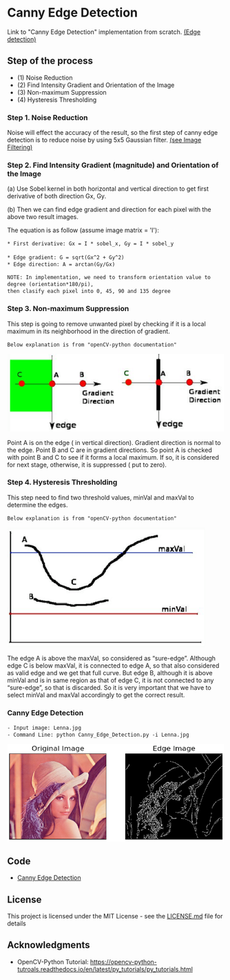 # Canny Edge Detection
Link to "Canny Edge Detection" implementation from scratch. [(Edge detection)](https://github.com/Hank-Tsou/Implement-Edge-Detection)

## Step of the process
- (1) Noise Reduction
- (2) Find Intensity Gradient and Orientation of the Image
- (3) Non-maximum Suppression
- (4) Hysteresis Thresholding

### Step 1. Noise Reduction
Noise will effect the accuracy of the result, so the first step of canny edge detection is to reduce noise by using 5x5 Gaussian filter. [(see Image Filtering)](https://github.com/Hank-Tsou/Computer-Vision-OpenCV-Python/tree/master/tutorials/Image_Processing/4_Image_Filtering)

### Step 2. Find Intensity Gradient (magnitude) and Orientation of the Image
(a) Use Sobel kernel in both horizontal and vertical direction to get first derivative of both direction Gx, Gy. 

(b) Then we can find edge gradient and direction for each pixel with the above two result images.

The equation is as follow (assume image matrix = 'I'):
```
* First derivative: Gx = I * sobel_x, Gy = I * sobel_y

* Edge gradient: G = sqrt(Gx^2 + Gy^2)
* Edge direction: A = arctan(Gy/Gx)
```
```
NOTE: In implementation, we need to transform orientation value to degree (orientation*180/pi), 
then clasify each pixel into 0, 45, 90 and 135 degree
```

### Step 3. Non-maximum Suppression
This step is going to remove unwanted pixel by checking if it is a local maximum in its neighborhood in the direction of gradient.

```
Below explanation is from "openCV-python documentation"
```
![](README_IMG/suppression.png)

Point A is on the edge ( in vertical direction). Gradient direction is normal to the edge. Point B and C are in gradient directions. So point A is checked with point B and C to see if it forms a local maximum. If so, it is considered for next stage, otherwise, it is suppressed ( put to zero).

### Step 4. Hysteresis Thresholding
This step need to find two threshold values, minVal and maxVal to determine the edges.

```
Below explanation is from "openCV-python documentation"
```
![](README_IMG/thresh.png)

The edge A is above the maxVal, so considered as “sure-edge”. Although edge C is below maxVal, it is connected to edge A, so that also considered as valid edge and we get that full curve. But edge B, although it is above minVal and is in same region as that of edge C, it is not connected to any “sure-edge”, so that is discarded. So it is very important that we have to select minVal and maxVal accordingly to get the correct result.



### Canny Edge Detection

```
- Input image: Lenna.jpg
- Command Line: python Canny_Edge_Detection.py -i Lenna.jpg
```

![](README_IMG/canny_edge.png)

## Code
- [Canny Edge Detection](https://github.com/Hank-Tsou/Computer-Vision-OpenCV-Python/tree/master/tutorials/Image_Processing/6_Canny_Edge_Detection)

## License

This project is licensed under the MIT License - see the [LICENSE.md](LICENSE.md) file for details

## Acknowledgments

* OpenCV-Python Tutorial: https://opencv-python-tutroals.readthedocs.io/en/latest/py_tutorials/py_tutorials.html

